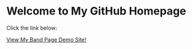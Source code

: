 <html>
<body>
    <h1>Welcome to My GitHub Homepage</h1>
    <p>Click the link below:</p>
    <a href="https://bcdaugherty019.github.io/IntrotoGITHUB/HTML_5_to_intro_css/home.html"target="_blank">View My Band Page Demo Site!</a>

</body>
</html>


